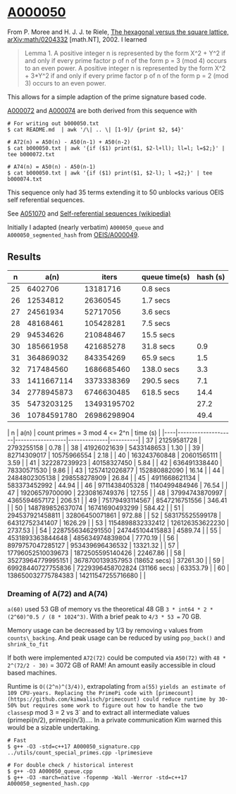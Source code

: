 # [A000050](https://oeis.org/A000050)

From P. Moree and H. J. J. te Riele,
[The hexagonal versus the square lattice, arXiv:math/0204332](https://arxiv.org/abs/math/0204332)
[math.NT], 2002. I learned

> Lemma 1. A positive integer n is represented by the form X^2 + Y^2 if and only if
every prime factor p of n of the form p = 3 (mod 4) occurs to an even power. A
positive integer n is represented by the form X^2 + 3\*Y^2 if and only if every prime
factor p of n of the form p = 2 (mod 3) occurs to an even power.

This allows for a simple adaption of the prime signature based code.

[A000072](https://oeis.org/A000072) and [A000074](https://oeis.org/A000074) are
both derived from this sequence with

```
# For writing out b000050.txt
$ cat README.md  | awk '/\| .. \| [1-9]/ {print $2, $4}'

# A72(n) = A50(n) - A50(n-1) + A50(n-2)
$ cat b000050.txt | awk '{if ($1) print($1, $2-l+ll); ll=l; l=$2;}' | tee b000072.txt

# A74(n) = A50(n) - A50(n-1)
$ cat b000050.txt | awk '{if ($1) print($1, $2-l); l =$2;}' | tee b000074.txt
```

This sequence only had 35 terms extending it to 50 unblocks various OEIS
self referential sequences.

See [A051070](https://oeis.org/A051070) and
[Self-referential sequences (wikipedia)](https://en.wikipedia.org/wiki/On-Line_Encyclopedia_of_Integer_Sequences#Self-referential_sequences)

Initially I adapted (nearly verbatim) `A000050_queue` and `A000050_segmented_hash`
from [OEIS/A000049](../A000049).


## Results

| n  | a(n)            | iters          | queue time(s)| hash (s) |
|----|-----------------|----------------|--------------|----------|
| 25 | 6402706         | 13181716       | 0.8     secs |          |
| 26 | 12534812        | 26360545       | 1.7     secs |          |
| 27 | 24561934        | 52717056       | 3.6     secs |          |
| 28 | 48168461        | 105428281      | 7.5     secs |          |
| 29 | 94534626        | 210848467      | 15.5    secs |          |
| 30 | 185661958       | 421685278      | 31.8    secs | 0.9      |
| 31 | 364869032       | 843354269      | 65.9    secs | 1.5      |
| 32 | 717484560       | 1686685460     | 138.0   secs | 3.3      |
| 33 | 1411667114      | 3373338369     | 290.5   secs | 7.1      |
| 34 | 2778945873      | 6746630485     | 618.5   secs | 14.4     |
| 35 | 5473203125      | 13493195702    |              | 27.2     |
| 36 | 10784591780     | 26986298904    |              | 49.4     |

| n  | a(n)               | count primes = 3 mod 4 <= 2^n | time (s) |
|----|--------------------|------------------|--------------|----------|
| 37 | 21259581728        | 2793255158       | 0.78     |
| 38 | 41926021639        | 5433148653       | 1.30     |
| 39 | 82714309017        | 10575966554      | 2.18     |
| 40 | 163243760848       | 20601565111      | 3.59     |
| 41 | 322287239923       | 40158327450      | 5.84     |
| 42 | 636491338440       | 78330571530      | 9.86     |
| 43 | 1257412026877      | 152880882090     | 16.14    |
| 44 | 2484802305138      | 298558278909     | 26.84    |
| 45 | 4911668621134      | 583373452992     | 44.94    |
| 46 | 9711438405328      | 1140499484946    | 76.54    |
| 47 | 19206579700090     | 2230816749376    | 127.55   |
| 48 | 37994743870997     | 4365594657172    | 206.51   |
| 49 | 75179493114567     | 8547216751556    | 346.41   |
| 50 | 148789852637074    | 16741690493299   | 584.42   |
| 51 | 294537921458811    | 32806450071861   | 972.88   |
| 52 | 583175525599178    | 64312752341407   | 1626.29  |
| 53 | 1154898832332412   | 126126353622230  | 2737.53  |
| 54 | 2287556346291550   | 247445104415883  | 4589.74  |
| 55 | 4531893363844648   | 485634974839804  | 7770.19  |
| 56 | 8979757047285127   | 953439696436532  | 13321.32 |
| 57 | 17796052510039673  | 1872505595140426 | 22467.86 |
| 58 | 35273964779995151  | 3678700139357953 (18652 secs) | 37261.30 |
| 59 | 69928440727755836  | 7229396458702824 (31166 secs) | 63353.79 |
| 60 | 138650032775784383 | 14211547255716680 | |

### Dreaming of A(72) and A(74)

`a(60)` used 53 GB of memory vs the theoretical 48 GB `3 * int64 * 2 * (2^60)^0.5 / (8 * 1024^3)`.
With a brief peak to `4/3 * 53 =` 70 GB.

Memory usage can be decreased by 1/3 by removing `v` values from `counts\_backing`.
And peak usage can be reduced by using `pop_back()` and `shrink_to_fit`

If both were implemented `A72(72)` could be computed via `A50(72)` with `48 * 2^(72/2 - 30)` =
3072 GB of RAM! An amount easily accessible in cloud based machines.

Runtime is `O((2^n)^(3/4))`, extrapolating from `a(55)` ` yields an estimate of 109 CPU-years.
Replacing the PrimePi code with [primecount](https://github.com/kimwalisch/primecount) could reduce
runtime by 30-50% but requires some work to figure out how to handle the two classes
`p mod 3 = 2 vs 3` and to extract all intermediate values (primepi(n/2), primepi(n/3).... In a
private communication Kim warned this would be a sizable undertaking.


```
# Fast
$ g++ -O3 -std=c++17 A000050_signature.cpp ../utils/count_special_primes.cpp -lprimesieve

# For double check / historical interest
$ g++ -O3 A000050_queue.cpp
$ g++ -O3 -march=native -fopenmp -Wall -Werror -std=c++17 A000050_segmented_hash.cpp
```

